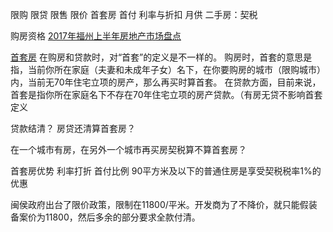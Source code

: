 限购 限贷 限售 限价
首套房 首付 利率与折扣 月供
二手房：契税

购房资格
[2017年福州上半年房地产市场盘点](http://news.fz.fang.com/open/25812136.html)


[首套房](https://www.zhihu.com/question/40088982)
在购房和贷款时，对“首套”的定义是不一样的。
购房时，首套的意思是指，当前你所在家庭（夫妻和未成年子女）名下，在你要购房的城市（限购城市）内，当前无70年住宅立项的房产，那么再买时算首套。
在贷款方面，目前来说，首套是指你所在家庭名下不存在70年住宅立项的房产贷款。（有房无贷不影响首套定义

贷款结清？
房贷还清算首套房？

在一个城市有房，在另外一个城市再买房契税算不算首套房？

首套房优势
利率打折
首付比例
90平方米及以下的普通住房是享受契税税率1%的优惠


闽侯政府出台了限价政策，限制在11800/平米。开发商为了不降价，就只能假装备案价为11800，然后多余的部分要求全款付清。